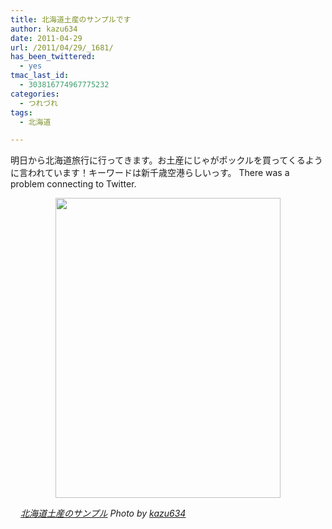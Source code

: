 ```yaml
---
title: 北海道土産のサンプルです
author: kazu634
date: 2011-04-29
url: /2011/04/29/_1681/
has_been_twittered:
  - yes
tmac_last_id:
  - 303816774967775232
categories:
  - つれづれ
tags:
  - 北海道

---
```

明日から北海道旅行に行ってきます。お土産にじゃがポックルを買ってくるように言われています！キーワードは新千歳空港らしいっす。 There was a problem connecting to Twitter. 

<p style="text-align: center;">
<a href="http://blog.kazu634.com/2011/04/29/%e5%8c%97%e6%b5%b7%e9%81%93%e5%9c%9f%e7%94%a3%e3%81%ae%e3%82%b5%e3%83%b3%e3%83%97%e3%83%ab%e3%81%a7%e3%81%99/attachment/994/" onclick="__gaTracker('send', 'event', 'outbound-article', 'http://blog.kazu634.com/2011/04/29/%e5%8c%97%e6%b5%b7%e9%81%93%e5%9c%9f%e7%94%a3%e3%81%ae%e3%82%b5%e3%83%b3%e3%83%97%e3%83%ab%e3%81%a7%e3%81%99/attachment/994/', '');" title=''><img width="360" height="480" src="http://blog.kazu634.com/wp-content/uploads/2012/06/jpg85" class="attachment-large aligncenter wp-image-994" alt="" title="" srcset="http://blog.kazu634.com/wp-content/uploads/2012/06/jpg85-225x300. 225w, http://blog.kazu634.com/wp-content/uploads/2012/06/jpg85 360w" sizes="(max-width: 360px) 100vw, 360px" /></a>
</p>

<cite class="flickr_photographer"><img src="http://www.flickr.com/favicon.ico" alt="" width="16" /><a href="http://www.flickr.com/photos/42332031@N02/5667085669/" onclick="__gaTracker('send', 'event', 'outbound-article', 'http://www.flickr.com/photos/42332031@N02/5667085669/', '北海道土産のサンプル');" rel="nofollow"  target="_blank">北海道土産のサンプル</a> Photo by <a href="http://www.flickr.com/photos/42332031@N02/" onclick="__gaTracker('send', 'event', 'outbound-article', 'http://www.flickr.com/photos/42332031@N02/', 'kazu634');" rel="nofollow"  target="_blank">kazu634</a></cite>